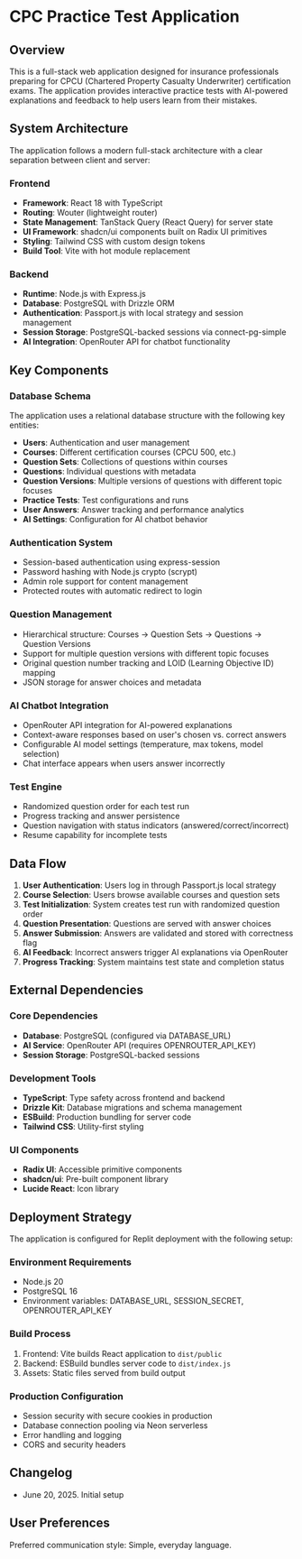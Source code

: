 # CPC Practice Test Application

## Overview

This is a full-stack web application designed for insurance professionals preparing for CPCU (Chartered Property Casualty Underwriter) certification exams. The application provides interactive practice tests with AI-powered explanations and feedback to help users learn from their mistakes.

## System Architecture

The application follows a modern full-stack architecture with a clear separation between client and server:

### Frontend
- **Framework**: React 18 with TypeScript
- **Routing**: Wouter (lightweight router)
- **State Management**: TanStack Query (React Query) for server state
- **UI Framework**: shadcn/ui components built on Radix UI primitives
- **Styling**: Tailwind CSS with custom design tokens
- **Build Tool**: Vite with hot module replacement

### Backend
- **Runtime**: Node.js with Express.js
- **Database**: PostgreSQL with Drizzle ORM
- **Authentication**: Passport.js with local strategy and session management
- **Session Storage**: PostgreSQL-backed sessions via connect-pg-simple
- **AI Integration**: OpenRouter API for chatbot functionality

## Key Components

### Database Schema
The application uses a relational database structure with the following key entities:
- **Users**: Authentication and user management
- **Courses**: Different certification courses (CPCU 500, etc.)
- **Question Sets**: Collections of questions within courses
- **Questions**: Individual questions with metadata
- **Question Versions**: Multiple versions of questions with different topic focuses
- **Practice Tests**: Test configurations and runs
- **User Answers**: Answer tracking and performance analytics
- **AI Settings**: Configuration for AI chatbot behavior

### Authentication System
- Session-based authentication using express-session
- Password hashing with Node.js crypto (scrypt)
- Admin role support for content management
- Protected routes with automatic redirect to login

### Question Management
- Hierarchical structure: Courses → Question Sets → Questions → Question Versions
- Support for multiple question versions with different topic focuses
- Original question number tracking and LOID (Learning Objective ID) mapping
- JSON storage for answer choices and metadata

### AI Chatbot Integration
- OpenRouter API integration for AI-powered explanations
- Context-aware responses based on user's chosen vs. correct answers
- Configurable AI model settings (temperature, max tokens, model selection)
- Chat interface appears when users answer incorrectly

### Test Engine
- Randomized question order for each test run
- Progress tracking and answer persistence
- Question navigation with status indicators (answered/correct/incorrect)
- Resume capability for incomplete tests

## Data Flow

1. **User Authentication**: Users log in through Passport.js local strategy
2. **Course Selection**: Users browse available courses and question sets
3. **Test Initialization**: System creates test run with randomized question order
4. **Question Presentation**: Questions are served with answer choices
5. **Answer Submission**: Answers are validated and stored with correctness flag
6. **AI Feedback**: Incorrect answers trigger AI explanations via OpenRouter
7. **Progress Tracking**: System maintains test state and completion status

## External Dependencies

### Core Dependencies
- **Database**: PostgreSQL (configured via DATABASE_URL)
- **AI Service**: OpenRouter API (requires OPENROUTER_API_KEY)
- **Session Storage**: PostgreSQL-backed sessions

### Development Tools
- **TypeScript**: Type safety across frontend and backend
- **Drizzle Kit**: Database migrations and schema management
- **ESBuild**: Production bundling for server code
- **Tailwind CSS**: Utility-first styling

### UI Components
- **Radix UI**: Accessible primitive components
- **shadcn/ui**: Pre-built component library
- **Lucide React**: Icon library

## Deployment Strategy

The application is configured for Replit deployment with the following setup:

### Environment Requirements
- Node.js 20
- PostgreSQL 16
- Environment variables: DATABASE_URL, SESSION_SECRET, OPENROUTER_API_KEY

### Build Process
1. Frontend: Vite builds React application to `dist/public`
2. Backend: ESBuild bundles server code to `dist/index.js`
3. Assets: Static files served from build output

### Production Configuration
- Session security with secure cookies in production
- Database connection pooling via Neon serverless
- Error handling and logging
- CORS and security headers

## Changelog
- June 20, 2025. Initial setup

## User Preferences

Preferred communication style: Simple, everyday language.